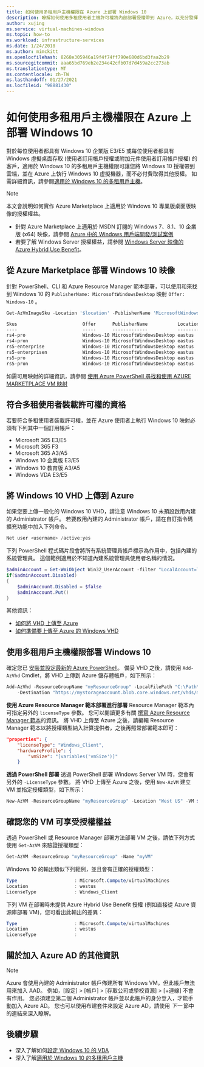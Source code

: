 ```yaml
---
title: 如何使用多租用戶主機權限在 Azure 上部署 Windows 10
description: 瞭解如何使用多租使用者主機許可權將內部部署授權帶到 Azure，以充分發揮您的 Windows 軟體保證優勢。
author: xujing
ms.service: virtual-machines-windows
ms.topic: how-to
ms.workload: infrastructure-services
ms.date: 1/24/2018
ms.author: mimckitt
ms.openlocfilehash: 8268e305946a19f4f74ff790e680d6bd3faa2b29
ms.sourcegitcommit: aaa65bd769eb2e234e42cfb07d7d459a2cc273ab
ms.translationtype: MT
ms.contentlocale: zh-TW
ms.lasthandoff: 01/27/2021
ms.locfileid: "98881430"
---
```

# <a name="how-to-deploy-windows-10-on-azure-with-multitenant-hosting-rights"></a>如何使用多租用戶主機權限在 Azure 上部署 Windows 10 
對於每位使用者都具有 Windows 10 企業版 E3/E5 或每位使用者都具有 Windows 虛擬桌面存取 (使用者訂用帳戶授權或附加元件使用者訂用帳戶授權) 的客戶，適用於 Windows 10 的多租用戶主機權限可讓您將 Windows 10 授權帶到雲端，並在 Azure 上執行 Windows 10 虛擬機器，而不必付費取得其他授權。 如需詳細資訊，請參閱[適用於 Windows 10 的多租用戶主機](https://www.microsoft.com/en-us/CloudandHosting/licensing_sca.aspx)。

> [!NOTE]
> 本文會說明如何實作 Azure Marketplace 上適用於 Windows 10 專業版桌面版映像的授權權益。
> - 針對 Azure Marketplace 上適用於 MSDN 訂閱的 Windows 7、8.1、10 企業版 (x64) 映像，請參閱 [Azure 中的 Windows 用戶端開發/測試案例](client-images.md)
> - 若要了解 Windows Server 授權權益，請參閱 [Windows Server 映像的 Azure Hybrid Use Benefit](hybrid-use-benefit-licensing.md)。
>

## <a name="deploying-windows-10-image-from-azure-marketplace"></a>從 Azure Marketplace 部署 Windows 10 映像 
針對 PowerShell、CLI 和 Azure Resource Manager 範本部署，可以使用和來找到 Windows 10 的 `PublisherName: MicrosoftWindowsDesktop` 映射 `Offer: Windows-10` 。

```powershell
Get-AzVmImageSku -Location '$location' -PublisherName 'MicrosoftWindowsDesktop' -Offer 'Windows-10'

Skus                        Offer      PublisherName           Location 
----                        -----      -------------           -------- 
rs4-pro                     Windows-10 MicrosoftWindowsDesktop eastus   
rs4-pron                    Windows-10 MicrosoftWindowsDesktop eastus   
rs5-enterprise              Windows-10 MicrosoftWindowsDesktop eastus   
rs5-enterprisen             Windows-10 MicrosoftWindowsDesktop eastus   
rs5-pro                     Windows-10 MicrosoftWindowsDesktop eastus   
rs5-pron                    Windows-10 MicrosoftWindowsDesktop eastus  
```

如需可用映射的詳細資訊，請參閱 [使用 Azure PowerShell 尋找和使用 AZURE MARKETPLACE VM 映射](./cli-ps-findimage.md)

## <a name="qualify-for-multi-tenant-hosting-rights"></a>符合多租使用者裝載許可權的資格 
若要符合多租使用者裝載許可權，並在 Azure 使用者上執行 Windows 10 映射必須有下列其中一個訂用帳戶： 

-   Microsoft 365 E3/E5 
-   Microsoft 365 F3 
-   Microsoft 365 A3/A5 
-   Windows 10 企業版 E3/E5
-   Windows 10 教育版 A3/A5 
-   Windows VDA E3/E5


## <a name="uploading-windows-10-vhd-to-azure"></a>將 Windows 10 VHD 上傳到 Azure
如果您要上傳一般化的 Windows 10 VHD，請注意 Windows 10 未預設啟用內建的 Administrator 帳戶。 若要啟用內建的 Administrator 帳戶，請在自訂指令碼擴充功能中加入下列命令。

```powershell
Net user <username> /active:yes
```

下列 PowerShell 程式碼片段會將所有系統管理員帳戶標示為作用中，包括內建的系統管理員。 這個範例適用於不知道內建系統管理員使用者名稱的情況。
```powershell
$adminAccount = Get-WmiObject Win32_UserAccount -filter "LocalAccount=True" | ? {$_.SID -Like "S-1-5-21-*-500"}
if($adminAccount.Disabled)
{
    $adminAccount.Disabled = $false
    $adminAccount.Put()
}
```
其他資訊： 
* [如何將 VHD 上傳至 Azure](upload-generalized-managed.md)
* [如何準備要上傳至 Azure 的 Windows VHD](prepare-for-upload-vhd-image.md)


## <a name="deploying-windows-10-with-multitenant-hosting-rights"></a>使用多租用戶主機權限部署 Windows 10
確定您已 [安裝並設定最新的 Azure PowerShell](/powershell/azure/)。 備妥 VHD 之後，請使用 `Add-AzVhd` Cmdlet，將 VHD 上傳到 Azure 儲存體帳戶，如下所示：

```powershell
Add-AzVhd -ResourceGroupName "myResourceGroup" -LocalFilePath "C:\Path\To\myvhd.vhd" `
    -Destination "https://mystorageaccount.blob.core.windows.net/vhds/myvhd.vhd"
```


**使用 Azure Resource Manager 範本部署進行部署** Resource Manager 範本內可指定另外的 `licenseType` 參數。 您可以閱讀更多有關 [撰寫 Azure Resource Manager 範本](../../azure-resource-manager/templates/template-syntax.md)的資訊。 將 VHD 上傳至 Azure 之後，請編輯 Resource Manager 範本以將授權類型納入計算提供者，之後再照常部署範本即可：
```json
"properties": {
    "licenseType": "Windows_Client",
    "hardwareProfile": {
        "vmSize": "[variables('vmSize')]"
    }
```

**透過 PowerShell 部署** 透過 PowerShell 部署 Windows Server VM 時，您會有另外的 `-LicenseType` 參數。 將 VHD 上傳至 Azure 之後，使用 `New-AzVM` 建立 VM 並指定授權類型，如下所示：
```powershell
New-AzVM -ResourceGroupName "myResourceGroup" -Location "West US" -VM $vm -LicenseType "Windows_Client"
```

## <a name="verify-your-vm-is-utilizing-the-licensing-benefit"></a>確認您的 VM 可享受授權權益
透過 PowerShell 或 Resource Manager 部署方法部署 VM 之後，請依下列方式使用 `Get-AzVM` 來驗證授權類型：
```powershell
Get-AzVM -ResourceGroup "myResourceGroup" -Name "myVM"
```

Windows 10 的輸出類似下列範例，並且會有正確的授權類型：

```powershell
Type                     : Microsoft.Compute/virtualMachines
Location                 : westus
LicenseType              : Windows_Client
```

下列 VM 在部署時未提供 Azure Hybrid Use Benefit 授權 (例如直接從 Azure 資源庫部署 VM)，您可看出此輸出的差異：

```powershell
Type                     : Microsoft.Compute/virtualMachines
Location                 : westus
LicenseType              :
```

## <a name="additional-information-about-joining-azure-ad"></a>關於加入 Azure AD 的其他資訊
>[!NOTE]
>Azure 會使用內建的 Administrator 帳戶佈建所有 Windows VM，但此帳戶無法用來加入 AAD。 例如，[設定] > [帳戶] > [存取公司或學校資源] > [+連線] 不會有作用。 您必須建立第二個 Administrator 帳戶並以此帳戶的身分登入，才能手動加入 Azure AD。 您也可以使用布建套件來設定 Azure AD，請使用 *下一* 節中的連結來深入瞭解。
>
>

## <a name="next-steps"></a>後續步驟
- 深入了解如何[設定 Windows 10 的 VDA](/windows/deployment/vda-subscription-activation)
- 深入了解[適用於 Windows 10 的多租用戶主機](https://www.microsoft.com/en-us/CloudandHosting/licensing_sca.aspx)
